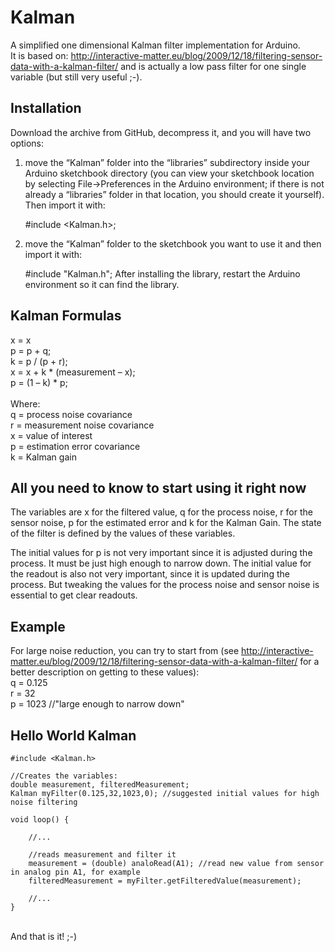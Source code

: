 Kalman
======

A simplified one dimensional Kalman filter implementation for Arduino.<br>
It is based on: http://interactive-matter.eu/blog/2009/12/18/filtering-sensor-data-with-a-kalman-filter/ and is actually a low pass filter for one single variable (but still very useful ;-).

Installation
------------

Download the archive from GitHub, decompress it, and you will have two options:<br>
1) move the “Kalman” folder into the “libraries” subdirectory inside your Arduino sketchbook directory (you can view your sketchbook location by selecting File→Preferences in the Arduino environment; if there is not already a “libraries” folder in that location, you should create it yourself). Then import it with:

	#include <Kalman.h>;
2) move the “Kalman” folder to the sketchbook you want to use it and then import it with:

	#include "Kalman.h";
After installing the library, restart the Arduino environment so it can find the library.

Kalman Formulas
---------------

x = x<br>
p = p + q;<br>
k = p / (p + r);<br>
x = x + k * (measurement – x);<br>
p = (1 – k) * p;<br>
<br>
Where:<br>
q = process noise covariance<br>
r = measurement noise covariance<br>
x = value of interest<br>
p = estimation error covariance<br>
k = Kalman gain<br>

All you need to know to start using it right now
------------------------------------------------

The variables are x for the filtered value, q for the process noise, r for the sensor noise, p for the estimated error and k for the Kalman Gain. 
The state of the filter is defined by the values of these variables.
         
The initial values for p is not very important since it is adjusted during the process. It must be just high enough to narrow down.
The initial value for the readout is also not very important, since it is updated during the process.
But tweaking the values for the process noise and sensor noise is essential to get clear readouts.

Example
-------
         
For large noise reduction, you can try to start from (see http://interactive-matter.eu/blog/2009/12/18/filtering-sensor-data-with-a-kalman-filter/ for a better description on getting to these values):<br>
q = 0.125<br>
r = 32<br>
p = 1023 //"large enough to narrow down"

Hello World Kalman
------------------

	#include <Kalman.h>

	//Creates the variables:
	double measurement, filteredMeasurement;
	Kalman myFilter(0.125,32,1023,0); //suggested initial values for high noise filtering
	
	void loop() {

		//...
		
		//reads measurement and filter it
		measurement = (double) analoRead(A1); //read new value from sensor in analog pin A1, for example
		filteredMeasurement = myFilter.getFilteredValue(measurement);
		
		//...
	}
<br>
And that is it! ;-)


